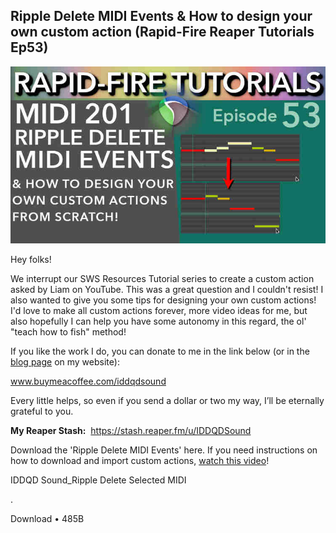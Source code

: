 ## Ripple Delete MIDI Events & How to design your own custom action (Rapid-Fire Reaper Tutorials Ep53)

![](/blog/rfrt/53/113.jpg)

Hey folks!

We interrupt our SWS Resources Tutorial series to create a custom action asked by Liam on YouTube. This was a great question and I couldn't resist! I also wanted to give you some tips for designing your own custom actions! I'd love to make all custom actions forever, more video ideas for me, but also hopefully I can help you have some autonomy in this regard, the ol' "teach how to fish" method!

<youtube id="ound.com/blog"></youtube>

If you like the work I do, you can donate to me in the link below (or in the [blog page](http://www.iddqdsound.com/blog) on my website):

www.buymeacoffee.com/iddqdsound

Every little helps, so even if you send a dollar or two my way, I’ll be eternally grateful to you.

**My Reaper Stash:**  https://stash.reaper.fm/u/IDDQDSound

Download the 'Ripple Delete MIDI Events' here. If you need instructions on how to download and import custom actions, [watch this video](https://www.youtube.com/watch?v=LGkB9EOn3sE)!

IDDQD Sound_Ripple Delete Selected MIDI

.

Download • 485B

